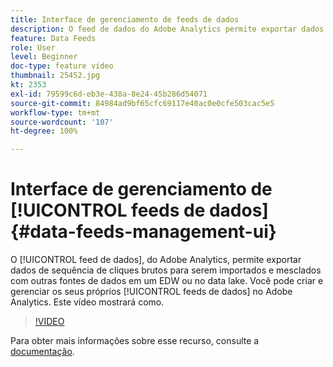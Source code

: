 ```yaml
---
title: Interface de gerenciamento de feeds de dados
description: O feed de dados do Adobe Analytics permite exportar dados de sequência de cliques brutos para serem importados e mesclados com outras fontes de dados em um EDW ou no data lake. Você pode criar e gerenciar os seus próprios feeds de dados no Adobe Analytics. Este vídeo mostrará como.
feature: Data Feeds
role: User
level: Beginner
doc-type: feature video
thumbnail: 25452.jpg
kt: 2353
exl-id: 79599c6d-eb3e-438a-8e24-45b286d54071
source-git-commit: 84984ad9bf65cfc69117e40ac0e0cfe503cac5e5
workflow-type: tm+mt
source-wordcount: '107'
ht-degree: 100%

---
```


# Interface de gerenciamento de [!UICONTROL feeds de dados] {#data-feeds-management-ui}

O [!UICONTROL feed de dados], do Adobe Analytics, permite exportar dados de sequência de cliques brutos para serem importados e mesclados com outras fontes de dados em um EDW ou no data lake. Você pode criar e gerenciar os seus próprios [!UICONTROL feeds de dados] no Adobe Analytics. Este vídeo mostrará como.

>[!VIDEO](https://video.tv.adobe.com/v/25452/?quality=12&learn=on)

Para obter mais informações sobre esse recurso, consulte a [documentação](https://experienceleague.adobe.com/docs/analytics/export/analytics-data-feed/df-manage-feeds.html?lang=pt-BR).
